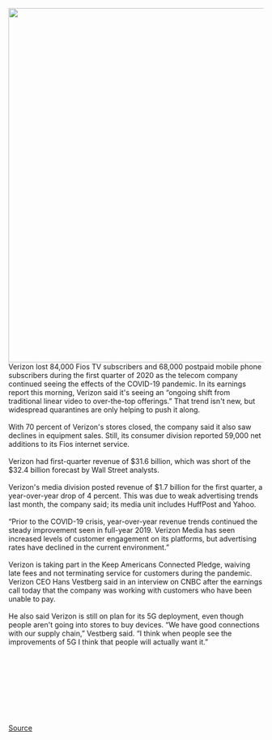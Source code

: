 <img src='https://cdn.vox-cdn.com/thumbor/5XFjw3JO8AZKtQ8LdfgPSz2w2LA=/0x0:3000x2000/1200x800/filters:focal(1260x760:1740x1240)/cdn.vox-cdn.com/uploads/chorus_image/image/66702718/acastro_200109_1777_verizon_0004.0.0.jpg' width='700px' /><br/>
Verizon lost 84,000 Fios TV subscribers and 68,000 postpaid mobile phone subscribers during the first quarter of 2020 as the telecom company continued seeing the effects of the COVID-19 pandemic. In its earnings report this morning, Verizon said it's seeing an “ongoing shift from traditional linear video to over-the-top offerings.” That trend isn't new, but widespread quarantines are only helping to push it along.<br/><br/>With 70 percent of Verizon's stores closed, the company said it also saw declines in equipment sales. Still, its consumer division reported 59,000 net additions to its Fios internet service.<br/><br/>Verizon had first-quarter revenue of $31.6 billion, which was short of the $32.4 billion forecast by Wall Street analysts.<br/><br/>Verizon's media division posted revenue of $1.7 billion for the first quarter, a year-over-year drop of 4 percent. This was due to weak advertising trends last month, the company said; its media unit includes HuffPost and Yahoo.<br/><br/>“Prior to the COVID-19 crisis, year-over-year revenue trends continued the steady improvement seen in full-year 2019. Verizon Media has seen increased levels of customer engagement on its platforms, but advertising rates have declined in the current environment.”<br/><br/>Verizon is taking part in the Keep Americans Connected Pledge, waiving late fees and not terminating service for customers during the pandemic. Verizon CEO Hans Vestberg said in an interview on CNBC after the earnings call today that the company was working with customers who have been unable to pay.<br/><br/>He also said Verizon is still on plan for its 5G deployment, even though people aren't going into stores to buy devices.  “We have good connections with our supply chain,” Vestberg said. “I think when people see the improvements of 5G I think that people will actually want it.”<br/><br/><br/><br/><br/><br/><br/><br/><br/><br/>
<a href='https://www.theverge.com/2020/4/24/21234237/verizon-pay-tv-subscribers-over-the-top-streaming'> Source <a/>